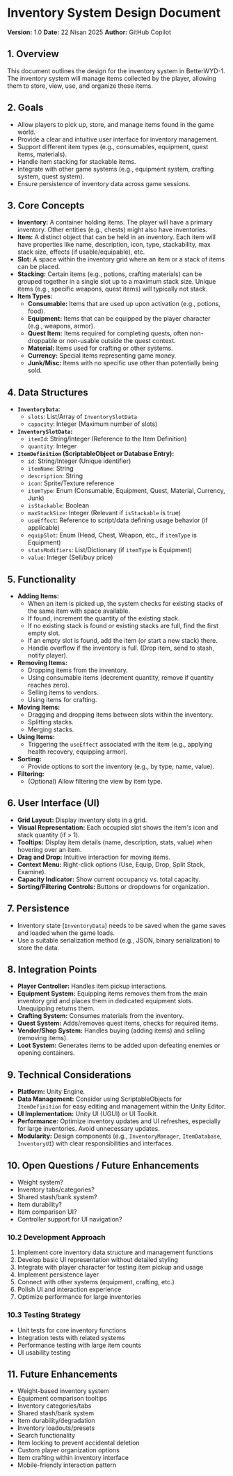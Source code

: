 # Inventory System Design Document

**Version:** 1.0
**Date:** 22 Nisan 2025
**Author:** GitHub Copilot

## 1. Overview

This document outlines the design for the inventory system in BetterWYD-1. The inventory system will manage items collected by the player, allowing them to store, view, use, and organize these items.

## 2. Goals

*   Allow players to pick up, store, and manage items found in the game world.
*   Provide a clear and intuitive user interface for inventory management.
*   Support different item types (e.g., consumables, equipment, quest items, materials).
*   Handle item stacking for stackable items.
*   Integrate with other game systems (e.g., equipment system, crafting system, quest system).
*   Ensure persistence of inventory data across game sessions.

## 3. Core Concepts

*   **Inventory:** A container holding items. The player will have a primary inventory. Other entities (e.g., chests) might also have inventories.
*   **Item:** A distinct object that can be held in an inventory. Each item will have properties like name, description, icon, type, stackability, max stack size, effects (if usable/equipable), etc.
*   **Slot:** A space within the inventory grid where an item or a stack of items can be placed.
*   **Stacking:** Certain items (e.g., potions, crafting materials) can be grouped together in a single slot up to a maximum stack size. Unique items (e.g., specific weapons, quest items) will typically not stack.
*   **Item Types:**
    *   **Consumable:** Items that are used up upon activation (e.g., potions, food).
    *   **Equipment:** Items that can be equipped by the player character (e.g., weapons, armor).
    *   **Quest Item:** Items required for completing quests, often non-droppable or non-usable outside the quest context.
    *   **Material:** Items used for crafting or other systems.
    *   **Currency:** Special items representing game money.
    *   **Junk/Misc:** Items with no specific use other than potentially being sold.

## 4. Data Structures

*   **`InventoryData`:**
    *   `slots`: List/Array of `InventorySlotData`
    *   `capacity`: Integer (Maximum number of slots)
*   **`InventorySlotData`:**
    *   `itemId`: String/Integer (Reference to the Item Definition)
    *   `quantity`: Integer
*   **`ItemDefinition` (ScriptableObject or Database Entry):**
    *   `id`: String/Integer (Unique identifier)
    *   `itemName`: String
    *   `description`: String
    *   `icon`: Sprite/Texture reference
    *   `itemType`: Enum (Consumable, Equipment, Quest, Material, Currency, Junk)
    *   `isStackable`: Boolean
    *   `maxStackSize`: Integer (Relevant if `isStackable` is true)
    *   `useEffect`: Reference to script/data defining usage behavior (if applicable)
    *   `equipSlot`: Enum (Head, Chest, Weapon, etc., if `itemType` is Equipment)
    *   `statsModifiers`: List/Dictionary (if `itemType` is Equipment)
    *   `value`: Integer (Sell/buy price)

## 5. Functionality

*   **Adding Items:**
    *   When an item is picked up, the system checks for existing stacks of the same item with space available.
    *   If found, increment the quantity of the existing stack.
    *   If no existing stack is found or existing stacks are full, find the first empty slot.
    *   If an empty slot is found, add the item (or start a new stack) there.
    *   Handle overflow if the inventory is full. (Drop item, send to stash, notify player).
*   **Removing Items:**
    *   Dropping items from the inventory.
    *   Using consumable items (decrement quantity, remove if quantity reaches zero).
    *   Selling items to vendors.
    *   Using items for crafting.
*   **Moving Items:**
    *   Dragging and dropping items between slots within the inventory.
    *   Splitting stacks.
    *   Merging stacks.
*   **Using Items:**
    *   Triggering the `useEffect` associated with the item (e.g., applying health recovery, equipping armor).
*   **Sorting:**
    *   Provide options to sort the inventory (e.g., by type, name, value).
*   **Filtering:**
    *   (Optional) Allow filtering the view by item type.

## 6. User Interface (UI)

*   **Grid Layout:** Display inventory slots in a grid.
*   **Visual Representation:** Each occupied slot shows the item's icon and stack quantity (if > 1).
*   **Tooltips:** Display item details (name, description, stats, value) when hovering over an item.
*   **Drag and Drop:** Intuitive interaction for moving items.
*   **Context Menu:** Right-click options (Use, Equip, Drop, Split Stack, Examine).
*   **Capacity Indicator:** Show current occupancy vs. total capacity.
*   **Sorting/Filtering Controls:** Buttons or dropdowns for organization.

## 7. Persistence

*   Inventory state (`InventoryData`) needs to be saved when the game saves and loaded when the game loads.
*   Use a suitable serialization method (e.g., JSON, binary serialization) to store the data.

## 8. Integration Points

*   **Player Controller:** Handles item pickup interactions.
*   **Equipment System:** Equipping items removes them from the main inventory grid and places them in dedicated equipment slots. Unequipping returns them.
*   **Crafting System:** Consumes materials from the inventory.
*   **Quest System:** Adds/removes quest items, checks for required items.
*   **Vendor/Shop System:** Handles buying (adding items) and selling (removing items).
*   **Loot System:** Generates items to be added upon defeating enemies or opening containers.

## 9. Technical Considerations

*   **Platform:** Unity Engine.
*   **Data Management:** Consider using ScriptableObjects for `ItemDefinition` for easy editing and management within the Unity Editor.
*   **UI Implementation:** Unity UI (UGUI) or UI Toolkit.
*   **Performance:** Optimize inventory updates and UI refreshes, especially for large inventories. Avoid unnecessary updates.
*   **Modularity:** Design components (e.g., `InventoryManager`, `ItemDatabase`, `InventoryUI`) with clear responsibilities and interfaces.

## 10. Open Questions / Future Enhancements

*   Weight system?
*   Inventory tabs/categories?
*   Shared stash/bank system?
*   Item durability?
*   Item comparison UI?
*   Controller support for UI navigation?

### 10.2 Development Approach

1. Implement core inventory data structure and management functions
2. Develop basic UI representation without detailed styling
3. Integrate with player character for testing item pickup and usage
4. Implement persistence layer
5. Connect with other systems (equipment, crafting, etc.)
6. Polish UI and interaction experience
7. Optimize performance for large inventories

### 10.3 Testing Strategy

- Unit tests for core inventory functions
- Integration tests with related systems
- Performance testing with large item counts
- UI usability testing

## 11. Future Enhancements

- Weight-based inventory system
- Equipment comparison tooltips
- Inventory categories/tabs
- Shared stash/bank system
- Item durability/degradation
- Inventory loadouts/presets
- Search functionality
- Item locking to prevent accidental deletion
- Custom player organization options
- Item crafting within inventory interface
- Mobile-friendly interaction pattern
